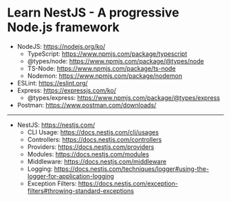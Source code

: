 # Learn NestJS - A progressive Node.js framework

- NodeJS: https://nodejs.org/ko/
  - TypeScript: https://www.npmjs.com/package/typescript
  - @types/node: https://www.npmjs.com/package/@types/node
  - TS-Node: https://www.npmjs.com/package/ts-node
  - Nodemon: https://www.npmjs.com/package/nodemon
- ESLint: https://eslint.org/
- Express: https://expressjs.com/ko/
  - @types/express: https://www.npmjs.com/package/@types/express
- Postman: https://www.postman.com/downloads/

---

- NestJS: https://nestjs.com/
  - CLI Usage: https://docs.nestjs.com/cli/usages
  - Controllers: https://docs.nestjs.com/controllers
  - Providers: https://docs.nestjs.com/providers
  - Modules: https://docs.nestjs.com/modules
  - Middleware: https://docs.nestjs.com/middleware
  - Logging: https://docs.nestjs.com/techniques/logger#using-the-logger-for-application-logging
  - Exception Filters: https://docs.nestjs.com/exception-filters#throwing-standard-exceptions
